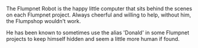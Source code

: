The Flumpnet Robot is the happy little computer that sits behind the scenes on each Flumpnet project. Always cheerful and willing to help, without him, the Flumpshop wouldn't work.

He has been known to sometimes use the alias 'Donald' in some Flumpnet projects to keep himself hidden and seem a little more human if found.